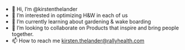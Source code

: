 - 👋 Hi, I’m @kirstenthelander
- 👀 I’m interested in optimizing H&W in each of us
- 🌱 I’m currently learning about gardening & wake boarding
- 💞️ I’m looking to collaborate on Products that inspire and bring people together.
- 📫 How to reach me kirsten.thelander@rallyhealth.com

<!---
kirstenthelander/kirstenthelander is a ✨ special ✨ repository because its `README.md` (this file) appears on your GitHub profile.
You can click the Preview link to take a look at your changes.
--->

